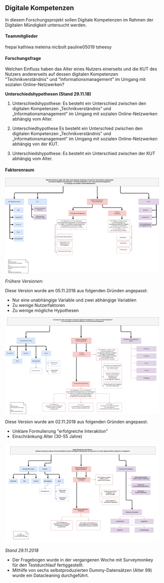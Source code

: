 ## Digitale Kompetenzen
In diesem Forschungsprojekt sollen Digitale Kompetenzen im Rahmen der Digitalen Mündigkeit untersucht werden.

#### Teammitglieder

frepai
kathiwa
meleina
nicibolt
pauline05019
tsheesy

#### Forschungsfrage
Welchen Einfluss haben das Alter eines Nutzers einerseits und die KUT des Nutzers andererseits auf dessen digitalen Kompetenzen "Technikverständnis" und "Informationsmanagement" im Umgang mit sozialen Online-Netzwerken?

__**Unterschiedshypothesen (Stand 29.11.18)**__

1. Unterschiedshypothese:
Es besteht ein Unterschied zwischen den digitalen Kompetenzen „Technikverständnis” und „Informationsmanagement” im Umgang mit sozialen Online-Netzwerken abhängig vom Alter.

2. Unterschiedhypothese
Es besteht ein Unterschied zwischen den digitalen Kompetenzen „Technikverständnis” und „Informationsmanagement” im Umgang mit sozialen Online-Netzwerken abhängig von der KUT.

3. Unterschiedshypothese:
Es besteht ein Unterschied zwischen der KUT abhängig vom Alter.



#### Faktorenraum

![tooltip](images/DigitaleKompetenzen_FR_051118.png)

*_Frühere Versionen:_*

Diese Version wurde am 05.11.2018 aus folgenden Gründen angepasst:

* Nur eine unabhängige Variable und zwei abhängige Variablen
* Zu wenige Nutzerfaktoren
* Zu wenige mögliche Hypothesen

![tooltip](images/DigitaleKompetenzen_FR_021118.png)

Diese Version wurde am 02.11.2018 aus folgenden Gründen angepasst:

* Unklare Formulierung "erfolgreiche Interaktion"
* Einschränkung Alter (30-55 Jahre)


![tooltip](images/DigitaleKompetenzen_FR_241018.png)

*_Stand 29.11.2018_*
* Der Fragebogen wurde in der vergangenen Woche mit Surveymonkey für den Testdurchlauf fertiggestellt.
* Mithilfe von sechs selbstproduzierten Dummy-Datensätzen (Alter 99) wurde ein Datacleaning durchgeführt.
